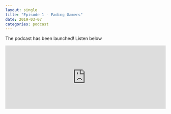 ```yaml
---
layout: single
title: "Episode 1 - Fading Gamers"
date: 2019-03-07
categories: podcast
---
```


The podcast has been launched! Listen below


<iframe width="100%" height="200" src="https://player.whooshkaa.com/player/episode/id/341112?visual=true&sharing=true" frameborder="0" style="width: 100%; height: 200px"></iframe>




<!--stackedit_data:
eyJoaXN0b3J5IjpbMjY4MTk0MDI0LC0yMDg4NzQ2NjEyXX0=
-->